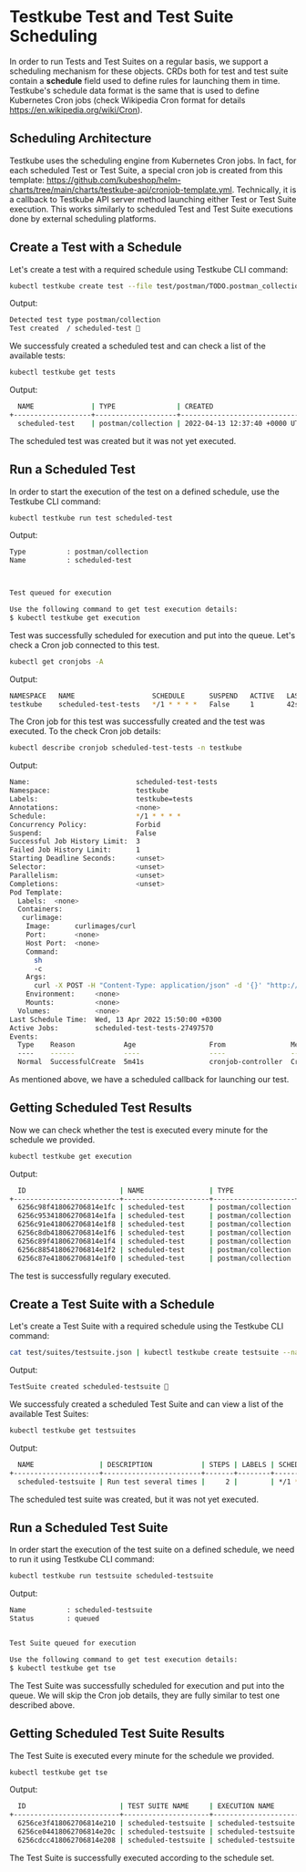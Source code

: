 # Testkube Test and Test Suite Scheduling

In order to run Tests and Test Suites on a regular basis, we support a scheduling mechanism for these objects.
CRDs both for test and test suite contain a **schedule** field used to define rules for launching them in time.
Testkube's schedule data format is the same that is used to define Kubernetes Cron jobs (check Wikipedia Cron format for details <https://en.wikipedia.org/wiki/Cron>).

## **Scheduling Architecture**

Testkube uses the scheduling engine from Kubernetes Cron jobs.
In fact, for each scheduled Test or Test Suite, a special cron job is created from this template:
<https://github.com/kubeshop/helm-charts/tree/main/charts/testkube-api/cronjob-template.yml>.
Technically, it is a callback to Testkube API server method launching either Test or Test Suite execution.
This works similarly to scheduled Test and Test Suite executions done by external scheduling platforms. 

## **Create a Test with a Schedule**

Let's create a test with a required schedule using Testkube CLI command:

```sh
kubectl testkube create test --file test/postman/TODO.postman_collection.json --name scheduled-test --schedule="*/1 * * * *"
```

Output:

```sh
Detected test type postman/collection
Test created  / scheduled-test 🥇
```

We successfuly created a scheduled test and can check a list of the available tests:

```sh
kubectl testkube get tests
```

Output:

```sh
  NAME              | TYPE               | CREATED                       | LABELS | SCHEDULE    | STATUS | EXECUTION ID              
+-------------------+--------------------+-------------------------------+--------+-------------+--------+--------------------------+
  scheduled-test    | postman/collection | 2022-04-13 12:37:40 +0000 UTC |        | */1 * * * * |        |                           
```

The scheduled test was created but it was not yet executed. 

## **Run a Scheduled Test**

In order to start the execution of the test on a defined schedule, use the Testkube CLI command:

```sh
kubectl testkube run test scheduled-test
```

Output:

```sh
Type          : postman/collection
Name          : scheduled-test



Test queued for execution

Use the following command to get test execution details:
$ kubectl testkube get execution 
```

Test was successfully scheduled for execution and put into the queue.
Let's check a Cron job connected to this test.

```sh
kubectl get cronjobs -A
```

Output:

```sh
NAMESPACE   NAME                   SCHEDULE      SUSPEND   ACTIVE   LAST SCHEDULE   AGE
testkube    scheduled-test-tests   */1 * * * *   False     1        42s           3m22s
```

The Cron job for this test was successfully created and the test was executed.
To the check Cron job details:

```sh
kubectl describe cronjob scheduled-test-tests -n testkube
```

Output:

```sh
Name:                          scheduled-test-tests
Namespace:                     testkube
Labels:                        testkube=tests
Annotations:                   <none>
Schedule:                      */1 * * * *
Concurrency Policy:            Forbid
Suspend:                       False
Successful Job History Limit:  3
Failed Job History Limit:      1
Starting Deadline Seconds:     <unset>
Selector:                      <unset>
Parallelism:                   <unset>
Completions:                   <unset>
Pod Template:
  Labels:  <none>
  Containers:
   curlimage:
    Image:      curlimages/curl
    Port:       <none>
    Host Port:  <none>
    Command:
      sh
      -c
    Args:
      curl -X POST -H "Content-Type: application/json" -d '{}' "http://testkube-api-server:8088/v1/tests/scheduled-test/executions?callback=true"
    Environment:     <none>
    Mounts:          <none>
  Volumes:           <none>
Last Schedule Time:  Wed, 13 Apr 2022 15:50:00 +0300
Active Jobs:         scheduled-test-tests-27497570
Events:
  Type    Reason            Age                  From                Message
  ----    ------            ----                 ----                -------
  Normal  SuccessfulCreate  5m41s                cronjob-controller  Created job scheduled-test-tests-2749757
```

As mentioned above, we have a scheduled callback for launching our test.

## **Getting Scheduled Test Results**

Now we can check whether the test is executed every minute for the schedule we provided.

```sh
kubectl testkube get execution
```

Output:

```sh
  ID                       | NAME                | TYPE               | STATUS  | LABELS  
+--------------------------+---------------------+--------------------+---------+--------+
  6256c98f418062706814e1fc | scheduled-test      | postman/collection | passed  |         
  6256c953418062706814e1fa | scheduled-test      | postman/collection | passed  |         
  6256c91e418062706814e1f8 | scheduled-test      | postman/collection | passed  |         
  6256c8db418062706814e1f6 | scheduled-test      | postman/collection | passed  |         
  6256c89f418062706814e1f4 | scheduled-test      | postman/collection | passed  |         
  6256c885418062706814e1f2 | scheduled-test      | postman/collection | passed  |         
  6256c87e418062706814e1f0 | scheduled-test      | postman/collection | passed  | 
```

The test is successfully regulary executed.

## **Create a Test Suite with a Schedule**

Let's create a Test Suite with a required schedule using the Testkube CLI command:

```sh
cat test/suites/testsuite.json | kubectl testkube create testsuite --name scheduled-testsuite --schedule="*/1 * * * *"
```

Output:

```sh
TestSuite created scheduled-testsuite 🥇
```

We successfuly created a scheduled Test Suite and can view a list of the available Test Suites:

```sh
kubectl testkube get testsuites
```

Output:

```sh
  NAME                | DESCRIPTION            | STEPS | LABELS | SCHEDULE    | STATUS | EXECUTION ID  
+---------------------+------------------------+-------+--------+-------------+--------+--------------+
  scheduled-testsuite | Run test several times |     2 |        | */1 * * * * |        |    
```

The scheduled test suite was created, but it was not yet executed. 

## **Run a Scheduled Test Suite**

In order start the execution of the test suite on a defined schedule, we need to run it using Testkube CLI command:

```sh
kubectl testkube run testsuite scheduled-testsuite
```

Output:

```sh
Name          : scheduled-testsuite
Status        : queued


Test Suite queued for execution

Use the following command to get test execution details:
$ kubectl testkube get tse 
```

The Test Suite was successfully scheduled for execution and put into the queue.
We will skip the Cron job details, they are fully similar to test one described above.

## **Getting Scheduled Test Suite Results**

The Test Suite is executed every minute for the schedule we provided.

```sh
kubectl testkube get tse
```

Output:

```sh
  ID                       | TEST SUITE NAME     | EXECUTION NAME                             | STATUS | STEPS | LABELS  
+--------------------------+---------------------+--------------------------------------------+--------+-------+--------+
  6256ce3f418062706814e210 | scheduled-testsuite | scheduled-testsuite.abnormally-in-lark     | passed |     2 |
  6256ce04418062706814e20c | scheduled-testsuite | scheduled-testsuite.kindly-evolved-primate | passed |     2 |
  6256cdcc418062706814e208 | scheduled-testsuite | scheduled-testsuite.formerly-champion-dodo | passed |     2 |
```

The Test Suite is successfully executed according to the schedule set.
